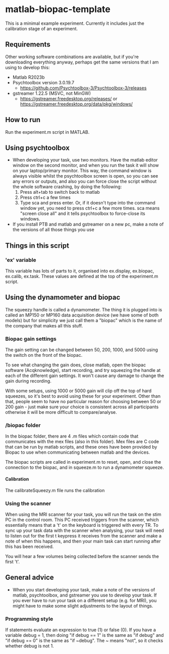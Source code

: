 # matlab-biopac-template
This is a minimal example experiment. Currently it includes just the calibration stage of an experiment.

## Requirements
Other working software combinations are available, but if you're downloading everything anyway, perhaps get the same versions that I am using to develop this:
- Matlab R2023b
- Psychtoolbox version 3.0.19.7
	- https://github.com/Psychtoolbox-3/Psychtoolbox-3/releases
- gstreamer 1.22.5 (MSVC, not MinGW)
	- https://gstreamer.freedesktop.org/releases/ or https://gstreamer.freedesktop.org/data/pkg/windows/

## How to run
Run the experiment.m script in MATLAB.

## Using psychtoolbox
- When developing your task, use two monitors. Have the matlab editor window on the second monitor, and when you run the task it will show on your laptop/primary monitor. This way, the command window is always visible whilst the psychtoolbox screen is open, so you can see any errors or outputs, and also you can force close the script without the whole software crashing, by doing the following:
	1. Press alt+tab to switch back to matlab 
	2. Press ctrl+c a few times
	3. Type sca and press enter. Or, if it doesn't type into the command window yet, you need to press ctrl+c a few more times. sca means "screen close all" and it tells psychtoolbox to force-close its windows.
- If you install PTB and matlab and gstreamer on a new pc, make a note of the versions of all those things you use


## Things in this script
### 'ex' variable
This variable has lots of parts to it, organised into ex.display, ex.biopac, ex.calib, ex.task. These values are defined at the top of the experiment.m script.

## Using the dynamometer and biopac
The squeezy handle is called a dynamometer. The thing it is plugged into is called an MP150 or MP160 data acquisition device (we have some of both models) but for simplicity we just call them a "biopac" which is the name of the company that makes all this stuff.

### Biopac gain settings
The gain setting can be changed between 50, 200, 1000, and 5000 using the switch on the front of the biopac.

To see what changing the gain does, close matlab, open the biopac software (Acqknowledge), start recording, and try squeezing the handle at each of the different gain settings. It won't cause any damage to change the gain during recording. 

With some setups, using 1000 or 5000 gain will clip off the top of hard squeezes, so it's best to avoid using these for your experiment. Other than that, people seem to have no particular reason for choosing between 50 or 200 gain - just make sure your choice is consistent across all participants otherwise it will be more difficult to compare/analyse.

### /biopac folder
In the biopac folder, there are 4 .m files which contain code that communicates with the mex files (also in this folder). Mex files are C code that can be run by matlab scripts, and these ones have been provided by Biopac to use when communicating between matlab and the devices.

The biopac scripts are called in experiment.m to reset, open, and close the connection to the biopac, and in squeeze.m to run a dynamometer squeeze. 

#### Calibration
The calibrateSqueezy.m file runs the calibration

### Using the scanner
When using the MRI scanner for your task, you will run the task on the stim PC in the control room. This PC received triggers from the scanner, which essentially means that a 't' on the keyboard is triggered with every TR. To sync up your task data with the scanner when analysing, your task will need to listen out for the first t keypress it receives from the scanner and make a note of when this happens, and then your main task can start running after this has been received.

You will hear a few volumes being collected before the scanner sends the first 't'.

## General advice
- When you start developing your task, make a note of the versions of matlab, psychtoolbox, and gstreamer you use to develop your task. If you ever have to run your task on a different setup (e.g. for MRI), you might have to make some slight adjustments to the layout of things.

### Programming style
If statements evaluate an expression to true (1) or false (0).
If you have a variable debug = 1, then doing "if debug == 1" is the same as "if debug" and
"if debug == 0" is the same as "if ~debug". The ~ means "not", so it checks whether debug is not 1.

